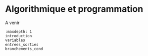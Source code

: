 <!-- Copyright 2024 Maxime Jan <maxime.jan@edufr.ch> -->
<!-- SPDX-License-Identifier: CC-BY-NC-SA-4.0 -->

# Algorithmique et programmation

A venir

```{toctree}
:maxdepth: 1
introduction
variables
entrees_sorties
branchements_cond
```

